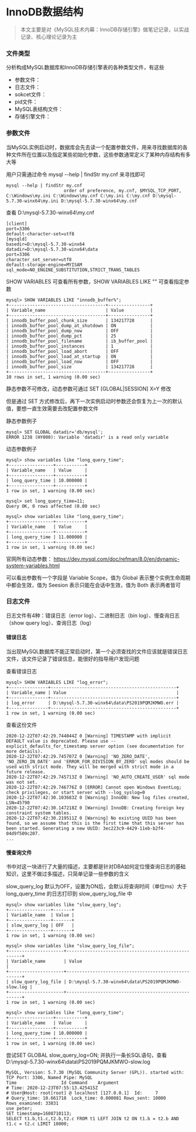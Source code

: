 
# InnoDB数据结构

> 本文主要是对《MySQL技术内幕：InnoDB存储引擎》做笔记记录，以实战记录、核心理论记录为主

### 文件类型

分析构成MySQL数据库和InnoDB存储引擎表的各种类型文件，有这些
- 参数文件：
- 日志文件：
- sokcet文件：
- pid文件：
- MySQL表结构文件：
- 存储引擎文件：

### 参数文件

当MySQL实例启动时，数据库会先去读一个配置参数文件，用来寻找数据库的各种文件所在位置以及指定某些初始化参数，这些参数通常定义了某种内存结构有多大等

用户只需通过命令 mysql --help | findStr my.cnf 来寻找即可

```
mysql --help | findStr my.cnf
                      order of preference, my.cnf, $MYSQL_TCP_PORT,
C:\Windows\my.ini C:\Windows\my.cnf C:\my.ini C:\my.cnf D:\mysql-5.7.30-winx64\my.ini D:\mysql-5.7.30-winx64\my.cnf
```

查看 D:\mysql-5.7.30-winx64\my.cnf

```
[client]
port=3306
default-character-set=utf8
[mysqld] 
basedir=D:\mysql-5.7.30-winx64
datadir=D:\mysql-5.7.30-winx64\data
port=3306
character_set_server=utf8
default-storage-engine=MYISAM
sql_mode=NO_ENGINE_SUBSTITUTION,STRICT_TRANS_TABLES
```

SHOW VARIABLES 可查看所有参数，SHOW VARIABLES LIKE "" 可查看指定参数

```
mysql> SHOW VARIABLES LIKE "innodb_buffer%";
+-------------------------------------+----------------+
| Variable_name                       | Value          |
+-------------------------------------+----------------+
| innodb_buffer_pool_chunk_size       | 134217728      |
| innodb_buffer_pool_dump_at_shutdown | ON             |
| innodb_buffer_pool_dump_now         | OFF            |
| innodb_buffer_pool_dump_pct         | 25             |
| innodb_buffer_pool_filename         | ib_buffer_pool |
| innodb_buffer_pool_instances        | 1              |
| innodb_buffer_pool_load_abort       | OFF            |
| innodb_buffer_pool_load_at_startup  | ON             |
| innodb_buffer_pool_load_now         | OFF            |
| innodb_buffer_pool_size             | 134217728      |
+-------------------------------------+----------------+
10 rows in set, 1 warning (0.00 sec)
```

静态参数不可修改，动态参数可通过 SET [GLOBAL|SESSION] X=Y 修改

但是通过 SET 方式修改后，再下一次实例启动时参数还会恢复为上一次的默认值，要想一直生效需要去改配置参数文件

静态参数例子

```
mysql> SET GLOBAL datadir='db/mysql';
ERROR 1238 (HY000): Variable 'datadir' is a read only variable
```

动态参数例子
```
mysql> show variables like "long_query_time";
+-----------------+-----------+
| Variable_name   | Value     |
+-----------------+-----------+
| long_query_time | 10.000000 |
+-----------------+-----------+
1 row in set, 1 warning (0.00 sec)

mysql> set long_query_time=11;
Query OK, 0 rows affected (0.00 sec)

mysql> show variables like "long_query_time";
+-----------------+-----------+
| Variable_name   | Value     |
+-----------------+-----------+
| long_query_time | 11.000000 |
+-----------------+-----------+
1 row in set, 1 warning (0.00 sec)
```

官网所有动态参数： https://dev.mysql.com/doc/refman/8.0/en/dynamic-system-variables.html

可以看出参数有一个字段是 Variable Scope，值为 Global 表示整个实例生命周期中都会生效，值为 Seesion 表示只能在会话中生效，值为 Both 表示两者皆可

### 日志文件

日志文件有4种：错误日志（error log）、二进制日志（bin log）、慢查询日志（show query log）、查询日志（log）

#### 错误日志

当出现MySQL数据库不能正常启动时，第一个必须查找的文件应该就是错误日志文件，该文件记录了错误信息，能很好的指导用户发现问题

查看错误日志

```
mysql> SHOW VARIABLES LIKE "log_error";
+---------------+------------------------------------------------+
| Variable_name | Value                                          |
+---------------+------------------------------------------------+
| log_error     | D:\mysql-5.7.30-winx64\data\PS2019PQMJKMWO.err |
+---------------+------------------------------------------------+
1 row in set, 1 warning (0.00 sec)
```

查看这份文件
```
2020-12-22T07:42:29.744044Z 0 [Warning] TIMESTAMP with implicit DEFAULT value is deprecated. Please use --explicit_defaults_for_timestamp server option (see documentation for more details).
2020-12-22T07:42:29.745707Z 0 [Warning] 'NO_ZERO_DATE', 'NO_ZERO_IN_DATE' and 'ERROR_FOR_DIVISION_BY_ZERO' sql modes should be used with strict mode. They will be merged with strict mode in a future release.
2020-12-22T07:42:29.745713Z 0 [Warning] 'NO_AUTO_CREATE_USER' sql mode was not set.
2020-12-22T07:42:29.746776Z 0 [ERROR] Cannot open Windows EventLog; check privileges, or start server with --log_syslog=0
2020-12-22T07:42:30.103683Z 0 [Warning] InnoDB: New log files created, LSN=45790
2020-12-22T07:42:30.147218Z 0 [Warning] InnoDB: Creating foreign key constraint system tables.
2020-12-22T07:42:30.219511Z 0 [Warning] No existing UUID has been found, so we assume that this is the first time that this server has been started. Generating a new UUID: 3ec223c9-4429-11eb-b2f4-04d9f509c207.
...
```

#### 慢查询文件

书中对这一块进行了大量的描述，主要都是针对DBA如何定位慢查询日志的基础知识，这里不做过多描述，只简单记录一些参数的含义

slow_query_log 默认为OFF，设置为ON后，会默认将查询时间（单位ms）大于 long_query_time 的日志打印到 slow_query_log_file 中

```
mysql> show variables like "slow_query_log";
+----------------+-------+
| Variable_name  | Value |
+----------------+-------+
| slow_query_log | OFF   |
+----------------+-------+
1 row in set, 1 warning (0.00 sec)

mysql> show variables like "slow_query_log_file";
+---------------------+-----------------------------------------------------+
| Variable_name       | Value                                               |
+---------------------+-----------------------------------------------------+
| slow_query_log_file | D:\mysql-5.7.30-winx64\data\PS2019PQMJKMWO-slow.log |
+---------------------+-----------------------------------------------------+
1 row in set, 1 warning (0.00 sec)

mysql> show variables like "long_query_time";
+-----------------+-----------+
| Variable_name   | Value     |
+-----------------+-----------+
| long_query_time | 10.000000 |
+-----------------+-----------+
1 row in set, 1 warning (0.00 sec)
```

尝试SET GLOBAL slow_query_log=ON; 并执行一条长SQL语句，查看 D:\mysql-5.7.30-winx64\data\PS2019PQMJKMWO-slow.log

```
MySQL, Version: 5.7.30 (MySQL Community Server (GPL)). started with:
TCP Port: 3306, Named Pipe: MySQL
Time                 Id Command    Argument
# Time: 2020-12-23T07:55:13.425415Z
# User@Host: root[root] @ localhost [127.0.0.1]  Id:     7
# Query_time: 10.661718  Lock_time: 0.000081 Rows_sent: 10000  Rows_examined: 33831
use peter;
SET timestamp=1608710113;
SELECT t1.b,t1.c,t2.b,t2.c FROM t1 LEFT JOIN t2 ON t1.b = t2.b AND t1.c = t2.c LIMIT 10000;
```

